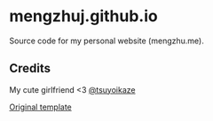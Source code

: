# mengzhuj.github.io

Source code for my personal website (mengzhu.me).

## Credits

My cute girlfriend <3 [@tsuyoikaze](https://github.com/tsuyoikaze)

[Original template](https://github.com/tailwindtoolbox/Profile-Card)
